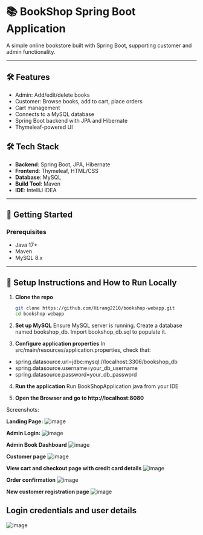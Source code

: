 # 📚 BookShop Spring Boot Application

A simple online bookstore built with Spring Boot, supporting customer and admin functionality.

---

## 🛠 Features

- Admin: Add/edit/delete books
- Customer: Browse books, add to cart, place orders
- Cart management
- Connects to a MySQL database
- Spring Boot backend with JPA and Hibernate
- Thymeleaf-powered UI

## 🛠 Tech Stack

- **Backend**: Spring Boot, JPA, Hibernate
- **Frontend**: Thymeleaf, HTML/CSS
- **Database**: MySQL
- **Build Tool**: Maven
- **IDE**: IntelliJ IDEA

---

## 🚀 Getting Started

### Prerequisites

- Java 17+
- Maven
- MySQL 8.x

---

## 🔧 Setup Instructions and How to Run Locally

1. **Clone the repo**

   ```bash
   git clone https://github.com/Hirang2210/bookshop-webapp.git
   cd bookshop-webapp


2. **Set up MySQL**
Ensure MySQL server is running.
Create a database named bookshop_db.
Import bookshop_db.sql to populate it.

4. **Configure application properties**
In src/main/resources/application.properties, check that:

- spring.datasource.url=jdbc:mysql://localhost:3306/bookshop_db
- spring.datasource.username=your_db_username
- spring.datasource.password=your_db_password
  

4. **Run the application**
Run BookShopApplication.java from your IDE

5. **Open the Browser and go to http://localhost:8080**

Screenshots:

**Landing Page:**
![image](https://github.com/user-attachments/assets/d6ca2e22-cf3b-4b40-b7fa-896e5f8e0c8b)

**Admin Login:**
![image](https://github.com/user-attachments/assets/bf07cd67-a024-4739-a2de-22546ba08f26)

**Admin Book Dashboard**
![image](https://github.com/user-attachments/assets/d99f13cc-e048-477a-9283-223d631829c7)

**Customer page**
![image](https://github.com/user-attachments/assets/4f7156c6-63e1-4f16-bd32-0f1e312f69ee)

**View cart and checkout page with credit card details**
![image](https://github.com/user-attachments/assets/0d12c9aa-22b0-4871-b6af-b1b57858e62e)

**Order confirmation**
![image](https://github.com/user-attachments/assets/8549e34c-9efa-4d0b-ae87-9e9811b654f5)

**New customer registration page**
![image](https://github.com/user-attachments/assets/9f8cae4a-f349-4d19-b113-c9a8e912be2f)


**Login credentials and user details** 
-
![image](https://github.com/user-attachments/assets/c02806e4-95db-485a-abbd-4ef37a869db4)

